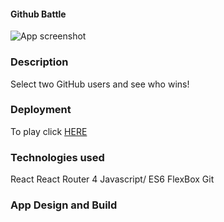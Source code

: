 #### Github Battle

![App screenshot](https://user-images.githubusercontent.com/7386478/35818233-7c39f11a-0a6d-11e8-9fe6-5ab0837638dc.png)

### Description

Select two GitHub users and  see who wins!

### Deployment

To play click [HERE](https://github-battle-b7cc4.firebaseapp.com/)

### Technologies used

React
React Router 4
Javascript/ ES6
FlexBox
Git

### App Design and Build



